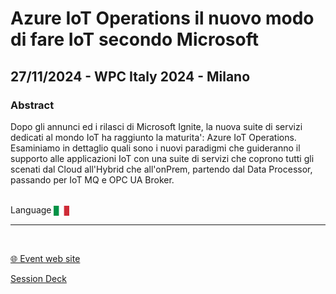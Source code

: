 # Azure IoT Operations il nuovo modo di fare IoT secondo Microsoft
## 27/11/2024 - WPC Italy 2024 - Milano 
### Abstract
Dopo gli annunci ed i rilasci di Microsoft Ignite, la nuova suite di servizi dedicati al mondo IoT ha raggiunto la maturita': Azure IoT Operations.
Esaminiamo in dettaglio quali sono i nuovi paradigmi che guideranno il supporto alle applicazioni IoT con una suite di servizi che coprono tutti gli scenati dal Cloud all'Hybrid che all'onPrem, partendo dal Data Processor, passando per IoT MQ e OPC UA Broker.


<br/>
Language <img width="25" src="https://raw.githubusercontent.com/dpcons/DPCons/Dev/Resources/FlagItaly.svg" style="vertical-align:middle">
<br/>

---

<br/>
<p>
<a href="https://www.wpc.education/">🌐 Event web site</a>
</p>

<p>
<a href="https://github.com/dpcons/DPCons/blob/main/Decks/20241127-Azure IoT Operations il nuovo modo di fare IoT secondo Microsoft.pdf"  
target="_blank">Session Deck</a>
</a>
</p>
